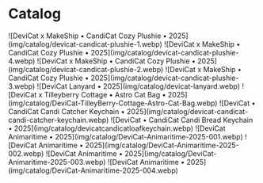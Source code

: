 # Catalog

<div id="art-gallery-items" class="paginated-gallery" markdown="1">
![DeviCat x MakeShip • CandiCat Cozy Plushie • 2025](img/catalog/devicat-candicat-plushie-1.webp)
![DeviCat x MakeShip • CandiCat Cozy Plushie • 2025](img/catalog/devicat-candicat-plushie-4.webp)
![DeviCat x MakeShip • CandiCat Cozy Plushie • 2025](img/catalog/devicat-candicat-plushie-2.webp)
![DeviCat x MakeShip • CandiCat Cozy Plushie • 2025](img/catalog/devicat-candicat-plushie-3.webp)
![DeviCat Lanyard • 2025](img/catalog/devicat-lanyard.webp)
![DeviCat x Tilleyberry Cottage • Astro Cat Bag • 2025](img/catalog/DeviCat-TilleyBerry-Cottage-Astro-Cat-Bag.webp)
![DeviCat • CandiCat Candi Catcher Keychain • 2025](img/catalog/devicat-candicat-candi-catcher-keychain.webp)
![DeviCat • CandiCat Candi Bread Keychain • 2025](img/catalog/devicatcandicatloafkeychain.webp)
![DeviCat Animaritime • 2025](img/catalog/DeviCat-Animaritime-2025-001.webp)
![DeviCat Animaritime • 2025](img/catalog/DeviCat-Animaritime-2025-002.webp)
![DeviCat Animaritime • 2025](img/catalog/DeviCat-Animaritime-2025-003.webp)
![DeviCat Animaritime • 2025](img/catalog/DeviCat-Animaritime-2025-004.webp)
</div>
<div id="art-pagination-controls" class="pagination-controls"></div>
